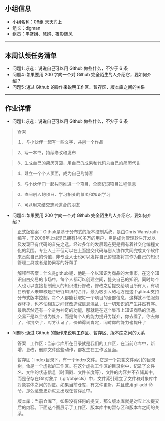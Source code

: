 ## 小组信息
- 小组名称：06组 天天向上
- 组长：digman
- 组员：丰盛姐、慧娟、夜影随风

----
## 本周认领任务清单
- 问题1 :必选：说说自己可以用 Github 做些什么，不少于 6 条
- 问题4 :如果要用 200 字向一个对 Github 完全陌生的人介绍它，要如何介绍？
- 问题5 :通过 Github 的操作来说明工作区、暂存区、版本库之间的关系

------
## 作业详情
- 问题1 :必选：说说自己可以用 Github 做些什么，不少于 6 条
> 答案：
> 
>１、与小伙伴一起写一些文字，共创一个作品

> 2、写一本书，持续修改和发布

> 3、生成自己的简历页面，用自己的成果和代码为自己的简历代言

> 4、建立一个个人页面，成为自己的博客

> 5、与小伙伴们一起共同推进一个项目，全面记录项目过程信息

> 6、查阅别人的项目，学习相关的做法和知识学习
> 
> 7、可以用来结交志同道合的朋友



- 问题4 :如果要用 200 字向一个对 Github 完全陌生的人介绍它，要如何介绍？

> 正式版答案：Github是基于分布式的版本控制系统，是由Chris Wanstrath编写，于2008年上线现已拥有140多万的用户，更是成为管理软件开发以及发现已有代码的首先之选。经过多年的发展现在更是拥有着社交化编程文化的氛围。专业人士不但可以在上面提交代码与别人协作共同完成某个软件来贡献自己的价值，非专业人士也可以发挥自己的想象将其作为自己的知识管理工具或者是协同写的好帮手



> 解释型答案：什么是github呢，他是一个以知识为商品的大集市。在这个知识自由交易的市场中，每个人都可以创建空间，提交自己的知识。同时每个人也可以直接复制他人的知识进行修改，修改之后提交给项目所有人，有项目所有人来审核是否进行知识的合并。最为吸引人的地方是这个github支持分布式版本控制，每个人都能获取每一个项目的全部信息，这样就不怕服务器坏掉，也不怕相互之间修改造成信息混乱，让一切知识的产生井然有序。
最后居然还有一个最为神奇的功能，那就是在这个集市上知识商品的流通、交易不是以金钱为媒介，而是每个人的能力提升为媒介，你去看了，你去做了，你提交了，对方认可了，价值得到肯定，同时你的能力也提升了



- 问题5 :通过 Github 的操作来说明工作区、暂存区、版本库之间的关系
> 答案：工作区：当前仓库所在目录就是我们的工作区，在当前仓库中，新增，更改，删除文件这些动作，都发生在工作区里面。

> 暂存区：index目录下，有一个index文件。它是一个包含文件索引的目录树，像是一个虚拟的工作区。在这个虚拟工作区的目录树中，记录了文件名、文件的状态信息（时间戳、文件长度等），文件的内容并不存储其中，而是保存在Git对象库（.git/objects）中，文件索引建立了文件和对象库中对象实体之间的对应。如果当前仓库，有文件更新，并且使用git add 命令，那么这些更新就会出现在暂存区中。
> 
> 版本库：当前仓库下，如果没有任何的提交，那么版本库就是对应上次提交后的内容。下面这个图展示了工作区、版本库中的暂存区和版本库之间的关系。
